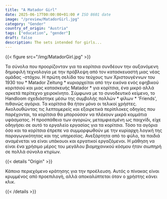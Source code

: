 ```yaml
---
title: "A Matador Girl"
date: 2025-06-17T00:00:00+01:00 # ISO 8601 date
image: "/preview/MatadorGirl.jpg"
category: "Gender"
country_of_origin: "Austria"
tags: ["education", "gender"]
draft: false
description: The sets intended for girls...
---
```




{{< figure src="/img/MatadorGirl.jpg" >}}

Τα σύνολα που προορίζονταν για τα κορίτσια συνδέουν την αυξανόμενη δημοφιλή τεχνολογία με την πρόβλεψη από τον κατασκευαστή μιας νέας ομάδας -στόχου. Η πρώτη σελίδα του τεύχους των Χριστουγέννων του 1930 του * Matador Zeitung * κυριαρχείται από την εικόνα ενός εφηβικού κοριτσιού και μιας κατασκευής Matador * για κορίτσια, ένα μικρό αλλά αρκετά περίτεχνο χειροκίνητο. Σύμφωνα με το συνοδευτικό κείμενο, το Handloom σχεδιάστηκε μέσω της συμβολής πολλών * φίλων * 'Friends', πιθανώς αγόρια. Τα κορίτσια θα ήταν μόνο οι τελικοί χρήστες. Ακολουθώντας τις λεπτομερείς και εξαιρετικά περίπλοκες οδηγίες που παρέχονται, τα κορίτσια θα μπορούσαν να πλέκουν μικρά κομμάτια υφάσματος. Η προσπάθεια των αγοριών, μεταμφιεσμένη ως παιχνίδι, είχε οδηγήσει σε αυτό το εργαλείο εργασίας για τα κορίτσια. Τόσο τα αγόρια όσο και τα κορίτσια έπρεπε να συμμορφωθούν με την κυρίαρχη λογική της παραγωγικότητας και της υπηρεσίας. Ανεξάρτητα από το φύλο, τα παιδιά αναμένεται να είναι υπάκουοι και εργατικοί εργαζόμενοι. Η μάθηση να είναι ένα χρήσιμο μέρος του μεγάλου βιομηχανικού κόσμου ήταν σιωπηρή σε πολλά σύνολα κτιρίων.

{{< details "Origin" >}}

Κάποιο περιεχόμενο κράτησης για την προέλευση. Αυτός ο πίνακας είναι κρυμμένος από προεπιλογή, αλλά αποκαλύπτεται όταν ο χρήστης κάνει κλικ.

{{< /details >}}

